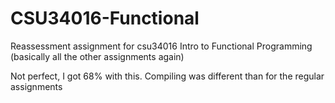 # CSU34016-Functional
Reassessment assignment for csu34016 Intro to Functional Programming (basically all the other assignments again)

Not perfect, I got 68% with this. Compiling was different than for the regular assignments
